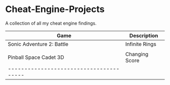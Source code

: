# Cheat-Engine-Projects
A collection of all my cheat engine findings.


| Game | Description |
|------|-------------|
| Sonic Adventure 2: Battle | Infinite Rings |
||
| Pinball Space Cadet 3D | Changing Score |
|---------------------------------------|
